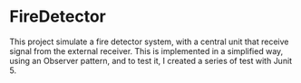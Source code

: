 # FireDetector

This project simulate a fire detector system, with a central unit that receive signal from the external receiver.
This is implemented in a simplified way, using an Observer pattern, and to test it, I created a series of test with Junit 5.
